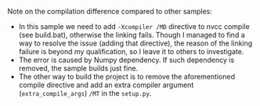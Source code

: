 Note on the compilation difference compared to other samples:

- In this sample we need to add `-Xcompiler /MD` directive to nvcc compile (see build.bat), otherwise the linking fails.
Though I managed  to find a way to resolve the issue (adding that directive), the reason of the linking failure is beyond
my qualification, so I leave it to others to investigate.
- The error is caused by Numpy dependency. If such dependency is removed, the sample builds just fine.
- The other way to build the project is to remove the aforementioned compile directive and 
add an extra compiler argument (`extra_compile_args`) `/MT` in the `setup.py`.